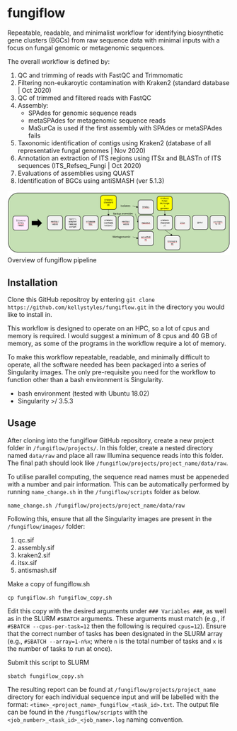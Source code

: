 # fungiflow

Repeatable, readable, and minimalist workflow for identifying biosynthetic gene clusters (BGCs) from raw sequence data with minimal inputs with a focus on fungal genomic or metagenomic sequences.

The overall workflow is defined by:
1. QC and trimming of reads with FastQC and Trimmomatic
2. Filtering non-eukaroytic contamination with Kraken2 (standard database | Oct 2020)
3. QC of trimmed and filtered reads with FastQC
4. Assembly:
    - SPAdes for genomic sequence reads
    - metaSPAdes for metagenomic sequence reads
    - MaSurCa is used if the first assembly with SPAdes or metaSPAdes fails
5. Taxonomic identification of contigs using Kraken2 (database of all representative fungal genomes | Nov 2020)
6. Annotation an extraction of ITS regions using ITSx and BLASTn of ITS sequences (ITS_Refseq_Fungi | Oct 2020)
7. Evaluations of assemblies using QUAST
8. Identification of BGCs using antiSMASH (ver 5.1.3)

![Overview of fungiflow pipeline](https://github.com/kellystyles/fungiflow/blob/main/fungiflow_nov_2020.png)
Overview of fungiflow pipeline

## Installation
Clone this GitHub repositroy by entering ```git clone https://github.com/kellystyles/fungiflow.git``` in the directory you would like to install in.

This workflow is designed to operate on an HPC, so a lot of cpus and memory is required. I would suggest a minimum of 8 cpus and 40 GB of memory, as some of the programs in the workflow require a lot of memory.

To make this workflow repeatable, readable, and minimally difficult to operate, all the software needed has been packaged into a series of Singularity images. The only pre-requisite you need for the workflow to function other than a bash environment is Singularity.

- bash environment (tested with Ubuntu 18.02)
- Singularity >/ 3.5.3

## Usage

After cloning into the fungiflow GitHub repository, create a new project folder in `/fungiflow/projects/`. In this folder, create a nested directory named `data/raw` and place all raw Illumina sequence reads into this folder. The final path should look like `/fungiflow/projects/project_name/data/raw`.

To utilise parallel computing, the sequence read names must be appeneded with a number and pair information. This can be automatically performed by running `name_change.sh` in 
the `/fungiflow/scripts` folder as below.
```
name_change.sh /fungiflow/projects/project_name/data/raw
```

Following this, ensure that all the Singularity images are present in the `/fungiflow/images/` folder:
1. qc.sif
2. assembly.sif
3. kraken2.sif
4. itsx.sif
5. antismash.sif

Make a copy of fungiflow.sh
```
cp fungiflow.sh fungiflow_copy.sh
```
Edit this copy with the desired arguments under `### Variables ###`, as well as in the SLURM `#SBATCH` arguments. These arguments must match (e.g., if `#SBATCH --cpus-per-task=12` then the following is required `cpus=12`). Ensure that the correct number of tasks has been designated in the SLURM array (e.g., `#SBATCH --array=1-n%x`; where `n` is the total number of tasks and `x` is the number of tasks to run at once).

Submit this script to SLURM
``` 
sbatch fungiflow_copy.sh
```

The resulting report can be found at `/fungiflow/projects/project_name` directory for each individual sequence input and will be labelled with the format: `<time>_<project_name>_fungiflow_<task_id>.txt`.
The output file can be found in the `/fungiflow/scripts` with the `<job_number>_<task_id>_<job_name>.log` naming convention.
